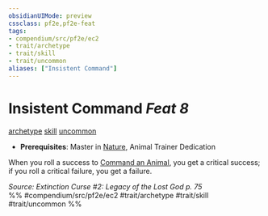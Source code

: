 ```yaml
---
obsidianUIMode: preview
cssclass: pf2e,pf2e-feat
tags:
- compendium/src/pf2e/ec2
- trait/archetype
- trait/skill
- trait/uncommon
aliases: ["Insistent Command"]
---
```

# Insistent Command  *Feat 8*  
[archetype](/rules/traits/archetype.md)  [skill](/rules/traits/skill.md)  [uncommon](/rules/traits/uncommon.md)  

- **Prerequisites**: Master in [Nature](/compendium/skills.md#Nature), Animal Trainer Dedication

When you roll a success to [Command an Animal](/rules/actions/command-an-animal.md), you get a critical success; if you roll a critical failure, you get a failure.

*Source: Extinction Curse #2: Legacy of the Lost God p. 75*  
%% #compendium/src/pf2e/ec2 #trait/archetype #trait/skill #trait/uncommon %%